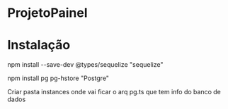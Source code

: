 # ProjetoPainel

# Instalação

npm install --save-dev @types/sequelize  "sequelize"

npm install pg pg-hstore   "Postgre"

Criar pasta instances onde vai ficar o arq pg.ts que tem info do banco de dados



